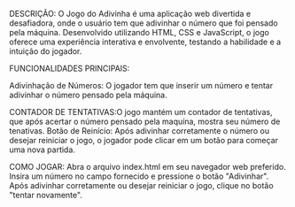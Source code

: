 DESCRIÇÃO:
O Jogo do Adivinha é uma aplicação web divertida e desafiadora, onde o usuário tem que adivinhar o número que foi pensado pela máquina. Desenvolvido utilizando HTML, CSS e JavaScript, o jogo oferece uma experiência interativa e envolvente, testando a habilidade e a intuição do jogador.

FUNCIONALIDADES PRINCIPAIS:

Adivinhação de Números: O jogador tem que inserir um número e tentar adivinhar o número pensado pela máquina.

CONTADOR DE TENTATIVAS:O jogo mantém um contador de tentativas, que após acertar o número pensado pela maquína, mostra seu número de tenativas.
Botão de Reinício: Após adivinhar corretamente o número ou desejar reiniciar o jogo, o jogador pode clicar em um botão para começar uma nova partida.

COMO JOGAR:
Abra o arquivo index.html em seu navegador web preferido.
Insira um número no campo fornecido e pressione o botão "Adivinhar".
Após adivinhar corretamente ou desejar reiniciar o jogo, clique no botão "tentar novamente".
